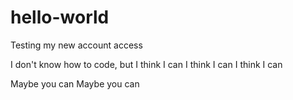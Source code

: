 # hello-world
Testing my new account access

I don't know how to code, but I think I can
I think I can
I think I can

Maybe you can
Maybe you can
